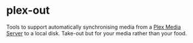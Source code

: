 # plex-out

Tools to support automatically synchronising media from a [Plex Media Server](https://www.plex.tv/) to a local disk. Take-out but for your media rather than your food.
